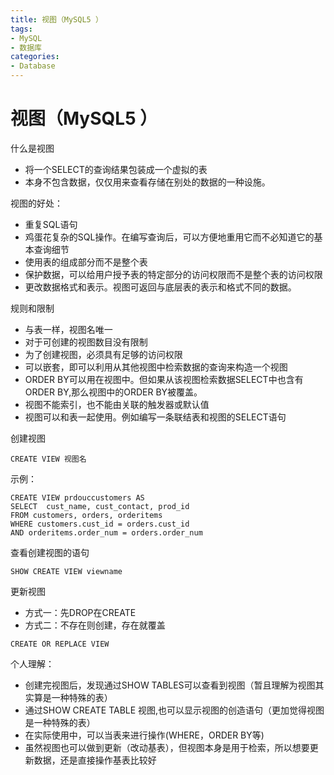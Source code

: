 ```yaml
---
title: 视图（MySQL5 ）
tags: 
- MySQL
- 数据库
categories: 
- Database
---
```



# 视图（MySQL5 ）

什么是视图
- 将一个SELECT的查询结果包装成一个虚拟的表
- 本身不包含数据，仅仅用来查看存储在别处的数据的一种设施。

视图的好处：
- 重复SQL语句
- 鸡蛋花复杂的SQL操作。在编写查询后，可以方便地重用它而不必知道它的基本查询细节
- 使用表的组成部分而不是整个表
- 保护数据，可以给用户授予表的特定部分的访问权限而不是整个表的访问权限
- 更改数据格式和表示。视图可返回与底层表的表示和格式不同的数据。

规则和限制
- 与表一样，视图名唯一
- 对于可创建的视图数目没有限制
- 为了创建视图，必须具有足够的访问权限
- 可以嵌套，即可以利用从其他视图中检索数据的查询来构造一个视图
- ORDER BY可以用在视图中。但如果从该视图检索数据SELECT中也含有ORDER BY,那么视图中的ORDER BY被覆盖。
- 视图不能索引，也不能由关联的触发器或默认值
- 视图可以和表一起使用。例如编写一条联结表和视图的SELECT语句


创建视图
```
CREATE VIEW 视图名
```
示例：
```
CREATE VIEW prdouccustomers AS
SELECT  cust_name, cust_contact, prod_id
FROM customers, orders, orderitems
WHERE customers.cust_id = orders.cust_id
AND orderitems.order_num = orders.order_num
```

查看创建视图的语句
```
SHOW CREATE VIEW viewname
```

更新视图
- 方式一：先DROP在CREATE
- 方式二：不存在则创建，存在就覆盖
```
CREATE OR REPLACE VIEW
```


 个人理解：
- 创建完视图后，发现通过SHOW TABLES可以查看到视图（暂且理解为视图其实算是一种特殊的表）
- 通过SHOW CREATE TABLE 视图,也可以显示视图的创造语句（更加觉得视图是一种特殊的表）
- 在实际使用中，可以当表来进行操作(WHERE，ORDER BY等)
- 虽然视图也可以做到更新（改动基表），但视图本身是用于检索，所以想要更新数据，还是直接操作基表比较好